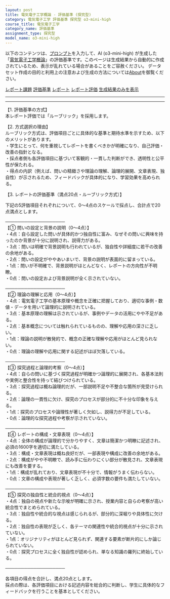 ```yaml
---
layout: post
title: 電気電子工学概論 - 評価基準 (探究型)
category: 電気電子工学 評価基準 探究型 o3-mini-high
course_title: 電気電子工学
category_name: 評価基準
assignment_type: 探究型
model_name: o3-mini-high
---
```


以下のコンテンツは、[プロンプト](https://github.com/takedatoshiyuki/synthetic_assignments/tree/main/generated/電気電子工学/o3-mini-high/prompt_評価基準-探究型.md)を入力して、AI (o3-mini-high) が生成した「[電気電子工学概論](/contents/電気電子工学/)」の評価基準です。このページは生成結果から自動的に作成されているため、表示が乱れている場合があることをご容赦ください。
データセット作成の目的と利用上の注意および生成の方法については[About](/About)を御覧ください。

[レポート課題](../レポート課題-探究型)
[評価基準](../評価基準-探究型)
[レポート](../レポート-探究型)
[レポート評価](../レポート評価-探究型)
[生成結果のみを表示](https://github.com/takedatoshiyuki/synthetic_assignments/tree/main/generated/電気電子工学/o3-mini-high/評価基準-探究型.md)
  

***
***
  
【1. 評価基準の方式】  
本レポート評価では「ルーブリック」を採用します。

【2. 方式選択の理由】  
ルーブリック方式は、評価項目ごとに具体的な基準と期待水準を示すため、以下のメリットがあります。  
・学生にとって、何を重視してレポートを書くべきかが明確になり、自己評価・改善の指針となる。  
・採点者側も各評価項目に基づいて客観的・一貫した判断ができ、透明性と公平性が保たれる。  
・得点の内訳（例えば、問いの精緻さや理論の理解、論理的展開、文章表現、独自性）が示されるため、フィードバックが具体的になり、学習効果を高められる。  

【3. レポートの評価基準（満点20点・ルーブリック方式）】  

下記の5評価項目それぞれについて、0～4点のスケールで採点し、合計点で20点満点とします。  

───────────────────  
【① 問いの設定と背景の説明（0～4点）】  
・4点：自ら設定した問いが具体的かつ独自性に富み、なぜその問いに興味を持ったのか背景が十分に説明され、説得力がある。  
・3点：問いは明確で背景説明も行われているが、独自性や詳細度に若干の改善の余地がある。  
・2点：問いの設定がややあいまいで、背景の説明が表面的に留まっている。  
・1点：問いが不明確で、背景説明がほとんどなく、レポートの方向性が不明瞭。  
・0点：問いの設定および背景説明が全く示されていない。  

───────────────────  
【② 理論の理解と応用（0～4点）】  
・4点：電気電子工学の基本原理や概念を正確に把握しており、適切な事例・数値・データを用いて論理的に説明されている。  
・3点：基本原理の理解は示されているが、事例やデータの活用にやや不足がある。  
・2点：基本概念については触れられているものの、理解や応用の深さに乏しい。  
・1点：理論の説明が散発的で、概念の正確な理解や応用がほとんど見られない。  
・0点：理論の理解や応用に関する記述がほぼ欠落している。  

───────────────────  
【③ 探究過程と論理的考察（0～4点）】  
・4点：自らの問いに基づく探究過程が明確かつ論理的に展開され、各基本法則や実例と整合性を持って結びつけられている。  
・3点：探究過程は概ね論理的だが、一部説明不足や不整合な箇所が見受けられる。  
・2点：論理の一貫性に欠け、探究のプロセスが部分的に不十分な印象を与える。  
・1点：探究のプロセスや論理性が著しく欠如し、説得力が不足している。  
・0点：論理的な探究過程や考察が示されていない。  

───────────────────  
【④ レポートの構成・文章表現（0～4点）】  
・4点：全体の構成が論理的で分かりやすく、文章は簡潔かつ明瞭に記述され、必須の1600字を適切に満たしている。  
・3点：構成・文章表現は概ね良好だが、一部表現や構成に改善の余地がある。  
・2点：構成がやや不明瞭で、読み手に伝わりにくい部分が散見され、文章表現にも改善を要する。  
・1点：構成が乱れており、文章表現が不十分で、情報がうまく伝わらない。  
・0点：文章の構成や表現が著しく乏しく、必須字数の要件も満たしていない。  

───────────────────  
【⑤ 探究の独自性と統合的視点（0～4点）】  
・4点：独自の視点や新たな示唆が明確に示され、授業内容と自らの考察が高い統合性でまとめられている。  
・3点：独自性や統合的な視点は感じられるが、部分的に深堀りや具体性に欠ける。  
・2点：独自性の表現が乏しく、各テーマの関連性や統合的視点が十分に示されていない。  
・1点：オリジナリティがほとんど見られず、関連する要素が断片的にしか論じられていない。  
・0点：探究プロセスに全く独自性が認められ、単なる知識の羅列に終始している。  

───────────────────  

各項目の得点を合計し、満点20点とします。  
採点の際は、各評価項目における記述内容を総合的に判断し、学生に具体的なフィードバックを行うことを基本としてください。
